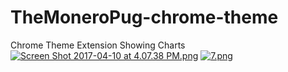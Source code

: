 # TheMoneroPug-chrome-theme
Chrome Theme Extension Showing Charts
[![Screen Shot 2017-04-10 at 4.07.38 PM.png](https://s4.postimg.org/72e4mhsz1/Screen_Shot_2017-04-10_at_4.07.38_PM.png)](https://postimg.org/image/z2i86rwfd/)
[![7.png](https://s12.postimg.org/sezr3l5b1/image.png)](https://postimg.org/image/elbeejcpl/)
